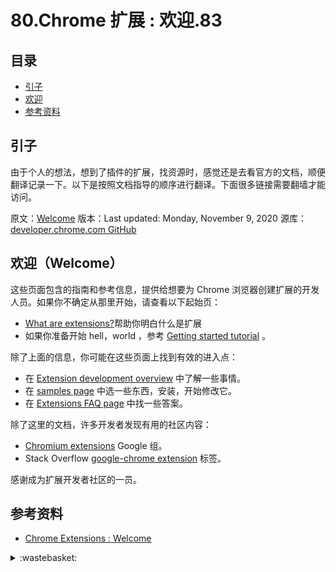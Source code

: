 # 80.Chrome 扩展 : 欢迎.83
## <a name="index"></a> 目录
- [引子](#start)
- [欢迎](#welcome)
- [参考资料](#reference)


## <a name="start"></a> 引子
由于个人的想法，想到了插件的扩展，找资源时，感觉还是去看官方的文档，顺便翻译记录一下。以下是按照文档指导的顺序进行翻译。下面很多链接需要翻墙才能访问。

原文：[Welcome][url-1]
版本：Last updated: Monday, November 9, 2020
源库：[developer.chrome.com GitHub][url-9]

## <a name="welcome"></a>  欢迎（Welcome）
这些页面包含的指南和参考信息，提供给想要为 Chrome 浏览器创建扩展的开发人员。如果你不确定从那里开始，请查看以下起始页：
- [What are extensions?][url-2]帮助你明白什么是扩展
- 如果你准备开始 hell，world ，参考 [Getting started tutorial][url-3] 。

除了上面的信息，你可能在这些页面上找到有效的进入点：
- 在 [Extension development overview][url-4] 中了解一些事情。
- 在 [samples page][url-5] 中选一些东西，安装，开始修改它。
- 在 [Extensions FAQ page][url-6] 中找一些答案。

除了这里的文档，许多开发者发现有用的社区内容：
- [Chromium extensions][url-7] Google 组。
- Stack Overflow [google-chrome extension][url-8] 标签。

感谢成为扩展开发者社区的一员。


## <a name="reference"></a> 参考资料
- [Chrome Extensions : Welcome][url-1]

[url-1]:https://developer.chrome.com/docs/extensions/mv3/
[url-2]:https://developer.chrome.com/docs/extensions/mv3/overview/
[url-3]:https://developer.chrome.com/docs/extensions/mv3/getstarted/
[url-4]:https://developer.chrome.com/docs/extensions/mv3/devguide/
[url-5]:https://github.com/GoogleChrome/chrome-extensions-samples
[url-6]:https://developer.chrome.com/docs/extensions/mv3/faq/
[url-7]:https://groups.google.com/a/chromium.org/g/chromium-extensions
[url-8]:https://stackoverflow.com/tags/google-chrome-extension/info
[url-9]:https://github.com/GoogleChrome/developer.chrome.com

[url-local-rail]:./images/n/rail.png

<details>
<summary>:wastebasket:</summary>

![n-poster][url-local-poster]

</details>

[url-book]:https://book.douban.com/subject/26916012/
[url-local-poster]:./images/n/poster.jpg
